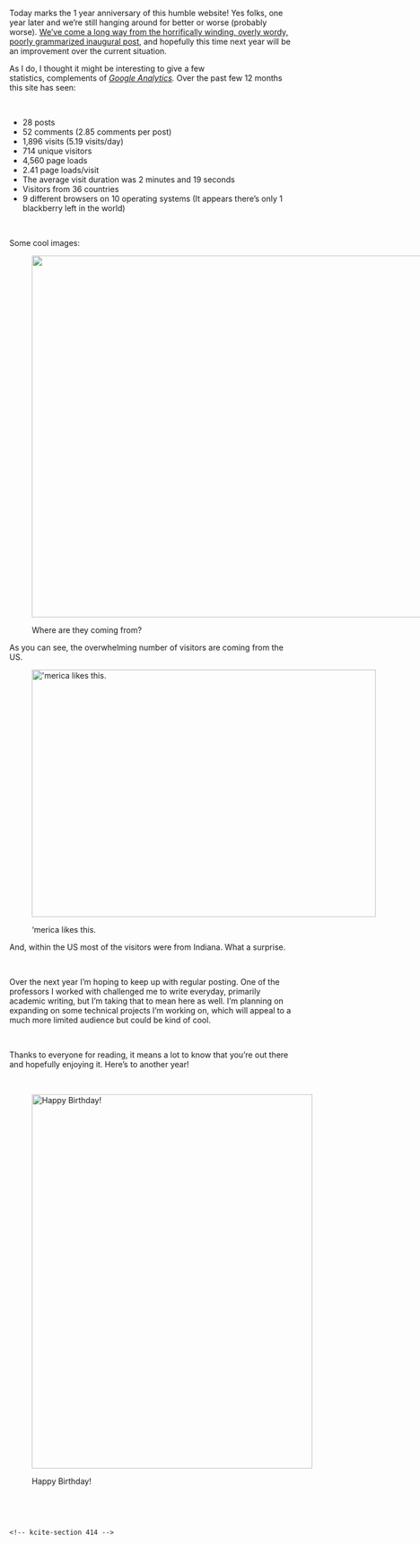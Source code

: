 <div class="kcite-section" kcite-section-id="414">
  <p>
    Today marks the 1 year anniversary of this humble website! Yes folks, one year later and we&#8217;re still hanging around for better or worse (probably worse). <a title="Danmark" href="http://www.nickrobison.com/2012/01/26/danmark/" target="_blank">We&#8217;ve come a long way from the horrifically winding, overly wordy, poorly grammarized inaugural post</a>, and hopefully this time next year will be an improvement over the current situation.
  </p>
  
  <p>
    As I do, I thought it might be interesting to give a few statistics, complements of <em><a title="The Googles" href="http://www.google.com/analytics/" target="_blank">Google Analytics</a>. </em>Over the past few 12 months this site has seen:
  </p>
  
  <p>
    &nbsp;
  </p>
  
  <ul>
    <li>
      28 posts
    </li>
    <li>
      52 comments (2.85 comments per post)
    </li>
    <li>
      <span style="line-height: 15px;">1,896 visits (5.19 visits/day)</span>
    </li>
    <li>
      714 unique visitors
    </li>
    <li>
      4,560 page loads
    </li>
    <li>
      2.41 page loads/visit
    </li>
    <li>
      The average visit duration was 2 minutes and 19 seconds
    </li>
    <li>
      Visitors from 36 countries
    </li>
    <li>
      9 different browsers on 10 operating systems (It appears there&#8217;s only 1 blackberry left in the world)
    </li>
  </ul>
  
  <p>
    &nbsp;
  </p>
  
  <p>
    Some cool images:
  </p><figure id="attachment_418" style="width: 1565px" class="wp-caption aligncenter">
  
  <a href="https://secure.nickrobison.com:443/wp-content/uploads/2013/01/Screen-Shot-2013-01-26-at-3.18.10-PM.png"><img class=" wp-image-418" title="2012WorldMap" alt="" src="https://secure.nickrobison.com:443/wp-content/uploads/2013/01/Screen-Shot-2013-01-26-at-3.18.10-PM.png" width="1565" height="645" srcset="https://www.nickrobison.com/wp-content/uploads/2013/01/Screen-Shot-2013-01-26-at-3.18.10-PM.png 1565w, https://www.nickrobison.com/wp-content/uploads/2013/01/Screen-Shot-2013-01-26-at-3.18.10-PM-300x123.png 300w, https://www.nickrobison.com/wp-content/uploads/2013/01/Screen-Shot-2013-01-26-at-3.18.10-PM-1024x422.png 1024w, https://www.nickrobison.com/wp-content/uploads/2013/01/Screen-Shot-2013-01-26-at-3.18.10-PM-500x206.png 500w" sizes="(max-width: 1565px) 100vw, 1565px" /></a><figcaption class="wp-caption-text">Where are they coming from?</figcaption></figure> 
  
  <p>
    As you can see, the overwhelming number of visitors are coming from the US.
  </p><figure id="attachment_421" style="width: 613px" class="wp-caption aligncenter">
  
  <a href="https://secure.nickrobison.com:443/wp-content/uploads/2013/01/Screen-Shot-2013-01-26-at-3.18.42-PM.png"><img class="size-full wp-image-421" alt="'merica likes this." src="https://secure.nickrobison.com:443/wp-content/uploads/2013/01/Screen-Shot-2013-01-26-at-3.18.42-PM.png" width="613" height="441" srcset="https://www.nickrobison.com/wp-content/uploads/2013/01/Screen-Shot-2013-01-26-at-3.18.42-PM.png 613w, https://www.nickrobison.com/wp-content/uploads/2013/01/Screen-Shot-2013-01-26-at-3.18.42-PM-300x215.png 300w, https://www.nickrobison.com/wp-content/uploads/2013/01/Screen-Shot-2013-01-26-at-3.18.42-PM-417x300.png 417w" sizes="(max-width: 613px) 100vw, 613px" /></a><figcaption class="wp-caption-text">&#8216;merica likes this.</figcaption></figure> 
  
  <p>
    And, within the US most of the visitors were from Indiana. What a surprise.
  </p>
  
  <p>
    &nbsp;
  </p>
  
  <p>
    Over the next year I&#8217;m hoping to keep up with regular posting. One of the professors I worked with challenged me to write everyday, primarily academic writing, but I&#8217;m taking that to mean here as well. I&#8217;m planning on expanding on some technical projects I&#8217;m working on, which will appeal to a much more limited audience but could be kind of cool.
  </p>
  
  <p>
    &nbsp;
  </p>
  
  <p>
    Thanks to everyone for reading, it means a lot to know that you&#8217;re out there and hopefully enjoying it. Here&#8217;s to another year!
  </p>
  
  <p>
    &nbsp;
  </p><figure id="attachment_423" style="width: 500px" class="wp-caption aligncenter">
  
  <a href="https://secure.nickrobison.com:443/wp-content/uploads/2013/01/cupcake-candles.jpg"><img class="size-full wp-image-423" alt="Happy Birthday!" src="https://secure.nickrobison.com:443/wp-content/uploads/2013/01/cupcake-candles.jpg" width="500" height="667" srcset="https://www.nickrobison.com/wp-content/uploads/2013/01/cupcake-candles.jpg 500w, https://www.nickrobison.com/wp-content/uploads/2013/01/cupcake-candles-224x300.jpg 224w" sizes="(max-width: 500px) 100vw, 500px" /></a><figcaption class="wp-caption-text">Happy Birthday!</figcaption></figure> 
  
  <p>
    &nbsp;
  </p>
  
  <p>
    &nbsp;
  </p>
  
  <p style="text-align: center;">
    <!-- kcite active, but no citations found --></div> 
    
    <!-- kcite-section 414 -->